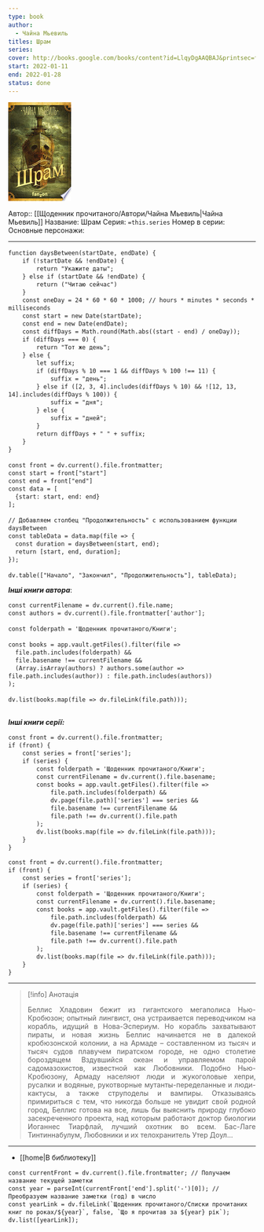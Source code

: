 ```yaml
---
type: book
author:
  - Чайна Мьевиль
titles: Шрам
series: 
cover: http://books.google.com/books/content?id=LlqyDgAAQBAJ&printsec=frontcover&img=1&zoom=1&edge=curl&source=gbs_api
start: 2022-01-11
end: 2022-01-28
status: done
---
```

![cover|150](media/cover!150-13.jpg)

Автор:: [[Щоденник прочитаного/Автори/Чайна Мьевиль|Чайна Мьевиль]]
Название: Шрам
Серия:  `=this.series`
Номер в серии:
Основные персонажи:

---
```dataviewjs
function daysBetween(startDate, endDate) {
	if (!startDate && !endDate) { 
		return "Укажите даты"; 
	} else if (startDate && !endDate) {
		return ("Читаю сейчас")
	}
	const oneDay = 24 * 60 * 60 * 1000; // hours * minutes * seconds * milliseconds
	const start = new Date(startDate);
	const end = new Date(endDate);
	const diffDays = Math.round(Math.abs((start - end) / oneDay));
	if (diffDays === 0) {
		return "Тот же день";   
	} else {
		let suffix;     
	    if (diffDays % 10 === 1 && diffDays % 100 !== 11) {
		    suffix = "день";     
	    } else if ([2, 3, 4].includes(diffDays % 10) && ![12, 13, 14].includes(diffDays % 100)) {
			suffix = "дня";     
		} else {       
			suffix = "дней";     
		}          
		return diffDays + " " + suffix;   
	} 
}  

const front = dv.current().file.frontmatter;
const start = front["start"]
const end = front["end"]
const data = [
  {start: start, end: end}
];

// Добавляем столбец "Продолжительность" с использованием функции daysBetween
const tableData = data.map(file => {
  const duration = daysBetween(start, end);
  return [start, end, duration];
});

dv.table(["Начало", "Закончил", "Продолжительность"], tableData);
```
***Інші книги автора***:
```dataviewjs
const currentFilename = dv.current().file.name;
const authors = dv.current().file.frontmatter['author'];

const folderpath = 'Щоденник прочитаного/Книги';

const books = app.vault.getFiles().filter(file =>
  file.path.includes(folderpath) &&
  file.basename !== currentFilename &&
  (Array.isArray(authors) ? authors.some(author => file.path.includes(author)) : file.path.includes(authors))
);

dv.list(books.map(file => dv.fileLink(file.path)));


```
***Інші книги серії:***
```dataviewjs
const front = dv.current().file.frontmatter;
if (front) {
	const series = front['series'];
	if (series) {
		const folderpath = 'Щоденник прочитаного/Книги';
		const currentFilename = dv.current().file.basename;
		const books = app.vault.getFiles().filter(file =>  
			file.path.includes(folderpath) && 
			dv.page(file.path)['series'] === series && 
			file.basename !== currentFilename &&
			file.path !== dv.current().file.path 
		);
		dv.list(books.map(file => dv.fileLink(file.path)));
	}
}

```

```dataviewjs
const front = dv.current().file.frontmatter;
if (front) {
	const series = front['series'];
	if (series) {
		const folderpath = 'Щоденник прочитаного/Книги';
		const currentFilename = dv.current().file.basename;
		const books = app.vault.getFiles().filter(file =>  
			file.path.includes(folderpath) && 
			dv.page(file.path)['series'] === series && 
			file.basename !== currentFilename &&
			file.path !== dv.current().file.path 
		);
		dv.list(books.map(file => dv.fileLink(file.path)));
	}
}

```

---
>[!info] Анотація
><p align="justify">Беллис Хладовин бежит из гигантского мегаполиса Нью-Кробюзон; опытный лингвист, она устраивается переводчиком на корабль, идущий в Нова-Эспериум. Но корабль захватывают пираты, и новая жизнь Беллис начинается не в далекой кробюзонской колонии, а на Армаде – составленном из тысяч и тысяч судов плавучем пиратском городе, не одно столетие бороздящем Вздувшийся океан и управляемом парой садомазохистов, известной как Любовники. Подобно Нью-Кробюзону, Армаду населяют люди и жукоголовые хепри, русалки и водяные, рукотворные мутанты-переделанные и люди-кактусы, а также струподелы и вампиры. Отказываясь примириться с тем, что никогда больше не увидит свой родной город, Беллис готова на все, лишь бы выяснить природу глубоко засекреченного проекта, над которым работают доктор биологии Иоганнес Тиарфлай, лучший охотник во всем. Бас-Лаге Тинтиннабулум, Любовники и их телохранитель Утер Доул...</p>

___
- [[home|В библиотеку]]
```dataviewjs
const currentFront = dv.current().file.frontmatter; // Получаем название текущей заметки
const year = parseInt(currentFront['end'].split('-')[0]); // Преобразуем название заметки (год) в число
const yearLink = dv.fileLink(`Щоденник прочитаного/Списки прочитаних книг по роках/${year}`, false, `Що я прочитав за ${year} рік`);
dv.list([yearLink]);
```
